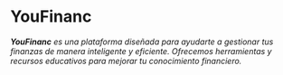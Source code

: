 # YouFinanc 

***YouFinanc** es una plataforma diseñada para ayudarte a gestionar tus finanzas de manera inteligente y eficiente. Ofrecemos herramientas y recursos educativos para mejorar tu conocimiento financiero.*
